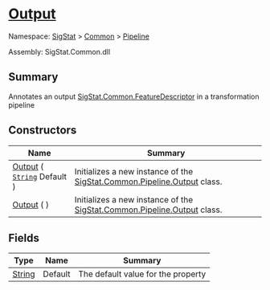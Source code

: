 # [Output](./Output.md)

Namespace: [SigStat]() > [Common](./../README.md) > [Pipeline](./README.md)

Assembly: SigStat.Common.dll

## Summary
Annotates an output [SigStat.Common.FeatureDescriptor](./FeatureDescriptor.md) in a transformation pipeline

## Constructors

| Name | Summary | 
| --- | --- | 
| [Output](./../../../ctor/Output-100663480.md) ( [`String`](https://docs.microsoft.com/en-us/dotnet/api/System.String) Default ) | Initializes a new instance of the [SigStat.Common.Pipeline.Output](../Output.md) class. | 
| [Output](./../../../ctor/Output-100663481.md) (  ) | Initializes a new instance of the [SigStat.Common.Pipeline.Output](../Output.md) class. | 


## Fields

| Type | Name | Summary | 
| --- | --- | --- | 
| [String](https://docs.microsoft.com/en-us/dotnet/api/System.String) | Default | The default value for the property | 



